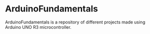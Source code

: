 # ArduinoFundamentals
ArduinoFundamentals is a repository of different projects made using Arduino UNO R3 microcontroller.
